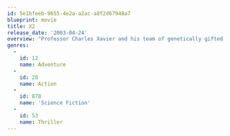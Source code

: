 ```yaml
---
id: 5e1bfeeb-9655-4e2a-a2ac-a8f2d67948a7
blueprint: movie
title: X2
release_date: '2003-04-24'
overview: "Professor Charles Xavier and his team of genetically gifted superheroes face a rising tide of anti-mutant sentiment led by Col. William Stryker. Storm, Wolverine and Jean Grey must join their usual nemeses –  Magneto and Mystique – to unhinge Stryker's scheme to exterminate all mutants."
genres:
  -
    id: 12
    name: Adventure
  -
    id: 28
    name: Action
  -
    id: 878
    name: 'Science Fiction'
  -
    id: 53
    name: Thriller
---
```

